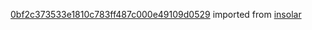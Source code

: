 [0bf2c373533e1810c783ff487c000e49109d0529](https://github.com/insolar/insolar/commit/0bf2c373533e1810c783ff487c000e49109d0529) imported from [insolar](https://github.com/insolar/insolar)
